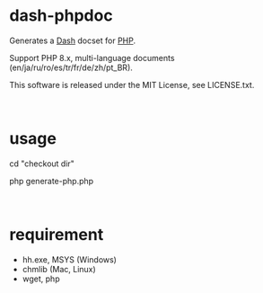 dash-phpdoc
============

Generates a [Dash](http://kapeli.com/dash) docset for [PHP](http://php.net/).

Support PHP 8.x, multi-language documents (en/ja/ru/ro/es/tr/fr/de/zh/pt_BR).

This software is released under the MIT License, see LICENSE.txt.

&nbsp;

usage
============

cd "checkout dir"

php generate-php.php

&nbsp;

requirement
============

- hh.exe, MSYS (Windows)
- chmlib (Mac, Linux)
- wget, php
